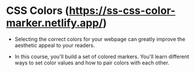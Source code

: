 # CSS Colors (https://ss-css-color-marker.netlify.app/)

- Selecting the correct colors for your webpage can greatly improve the aesthetic appeal to your readers.

- In this course, you'll build a set of colored markers. You'll learn different ways to set color values and how to pair colors with each other.
